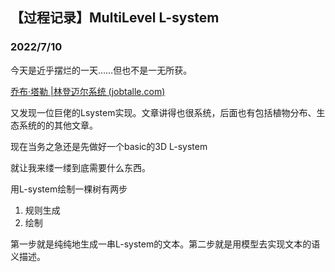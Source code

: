 ## 【过程记录】MultiLevel L-system

### 2022/7/10

今天是近乎摆烂的一天……但也不是一无所获。

[乔布·塔勒 |林登迈尔系统 (jobtalle.com)](https://jobtalle.com/lindenmayer_systems.html)

又发现一位巨佬的Lsystem实现。文章讲得也很系统，后面也有包括植物分布、生态系统的的其他文章。

现在当务之急还是先做好一个basic的3D L-system

就让我来缕一缕到底需要什么东西。

用L-system绘制一棵树有两步

1.  规则生成
2.  绘制

第一步就是纯纯地生成一串L-system的文本。第二步就是用模型去实现文本的语义描述。

